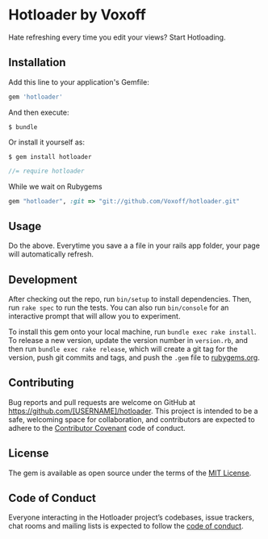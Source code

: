 # Hotloader by Voxoff
Hate refreshing every time you edit your views? Start Hotloading.

## Installation

Add this line to your application's Gemfile:

```ruby
gem 'hotloader'
```

And then execute:

    $ bundle

Or install it yourself as:

    $ gem install hotloader


``` javascript
//= require hotloader
```

While we wait on Rubygems
```ruby
gem "hotloader", :git => "git://github.com/Voxoff/hotloader.git"
```

## Usage

Do the above. Everytime you save a a file in your rails app folder, your page will automatically refresh. 

## Development

After checking out the repo, run `bin/setup` to install dependencies. Then, run `rake spec` to run the tests. You can also run `bin/console` for an interactive prompt that will allow you to experiment.

To install this gem onto your local machine, run `bundle exec rake install`. To release a new version, update the version number in `version.rb`, and then run `bundle exec rake release`, which will create a git tag for the version, push git commits and tags, and push the `.gem` file to [rubygems.org](https://rubygems.org).

## Contributing

Bug reports and pull requests are welcome on GitHub at https://github.com/[USERNAME]/hotloader. This project is intended to be a safe, welcoming space for collaboration, and contributors are expected to adhere to the [Contributor Covenant](http://contributor-covenant.org) code of conduct.

## License

The gem is available as open source under the terms of the [MIT License](https://opensource.org/licenses/MIT).

## Code of Conduct

Everyone interacting in the Hotloader project’s codebases, issue trackers, chat rooms and mailing lists is expected to follow the [code of conduct](https://github.com/[USERNAME]/hotloader/blob/master/CODE_OF_CONDUCT.md).
